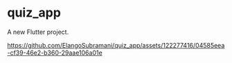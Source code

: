 # quiz_app

A new Flutter project.




https://github.com/ElangoSubramani/quiz_app/assets/122277416/04585eea-cf39-46e2-b360-29aae106a01e

